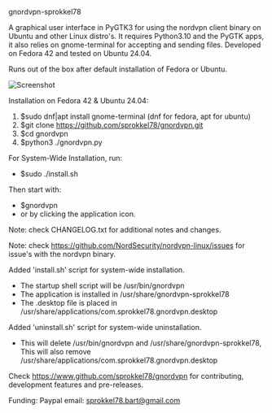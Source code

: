 gnordvpn-sprokkel78

A graphical user interface in PyGTK3 for using the nordvpn client binary on Ubuntu and other Linux distro's. 
It requires Python3.10 and the PyGTK apps, it also relies on gnome-terminal for accepting
and sending files. Developed on Fedora 42 and tested on Ubuntu 24.04. 

Runs out of the box after default installation of Fedora or Ubuntu.

![Screenshot](https://github.com/sprokkel78/gnordvpn/blob/develop/screenshots/gnordvpn-5.png)

Installation on Fedora 42 & Ubuntu 24.04:
1. $sudo dnf|apt install gnome-terminal (dnf for fedora, apt for ubuntu)
2. $git clone https://github.com/sprokkel78/gnordvpn.git
3. $cd gnordvpn
4. $python3 ./gnordvpn.py

For System-Wide Installation, run:
- $sudo ./install.sh

Then start with:
- $gnordvpn
- or by clicking the application icon.

Note: check CHANGELOG.txt for additional notes and changes.

Note: check https://github.com/NordSecurity/nordvpn-linux/issues for issue's with the nordvpn binary.

Added 'install.sh' script for system-wide installation.
- The startup shell script will be /usr/bin/gnordvpn
- The application is installed in /usr/share/gnordvpn-sprokkel78
- The .desktop file is placed in /usr/share/applications/com.sprokkel78.gnordvpn.desktop

Added 'uninstall.sh' script for system-wide uninstallation.
- This will delete /usr/bin/gnordvpn and /usr/share/gnordvpn-sprokkel78,
  This will also remove /usr/share/applications/com.sprokkel78.gnordvpn.desktop
  
Check https://www.github.com/sprokkel78/gnordvpn for contributing, development features and pre-releases.

Funding: Paypal email: sprokkel78.bart@gmail.com

